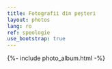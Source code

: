 ```yaml
---
title: Fotografii din peșteri
layout: photos
lang: ro
ref: speologie
use_bootstrap: true
---
```


{%- include photo_album.html -%}

